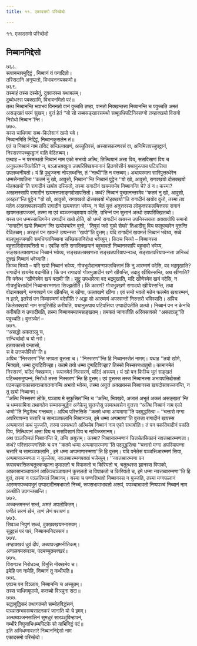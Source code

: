 ```yaml
---
title: ११. एकादसमो परिच्छेदो

---
```

११. एकादसमो परिच्छेदो  


## निब्बाननिद्देसो

७६८.  
रूपानन्तरमुद्दिट्ठं , निब्बानं यं पनादितो।  
तस्सिदानि अनुप्पत्तो, विभावननयक्‍कमो॥  
७६९.  
तस्माहं तस्स दस्सेतुं, दुक्‍करस्स यथाबलम्।  
दुब्बोधस्स पवक्खामि, विभावनमितो परं॥  
तत्थ निब्बानन्ति भवाभवं विननतो वानं वुच्‍चति तण्हा, वानतो निक्खन्तत्ता निब्बानन्ति च पवुच्‍चति अमतं असङ्खतं परमं सुखम्। वुत्तं हेतं ‘‘यो सो सब्बसङ्खारसमथो सब्बूपधिपटिनिस्सग्गो तण्हाक्खयो विरागो निरोधो निब्बान’’न्ति।  
७७०.  
यस्स चाधिगमा सब्ब-किलेसानं खयो भवे।  
निब्बानमिति निद्दिट्ठं, निब्बानकुसलेन तं॥  
एतं च निब्बानं नाम तयिदं सन्तिलक्खणं, अच्‍चुतिरसं, अस्सासकरणरसं वा, अनिमित्तपच्‍चुपट्ठानं, निस्सरणपच्‍चुपट्ठानं वाति वेदितब्बम्।  
एत्थाह – न परमत्थतो निब्बानं नाम एको सभावो अत्थि, तित्थियानं अत्ता विय, ससविसाणं विय च अनुपलब्भनीयतोति? न, पञ्‍ञाचक्खुना उपपरिक्खियमानानं हितगवेसीनं यथानुरूपाय पटिपत्तिया उपलब्भनीयतो। यं हि पुथुज्‍जना नोपलब्भन्ति, तं ‘‘नत्थी’’ति न वत्तब्बम्। अथायस्मता सारिपुत्तत्थेरेन धम्मसेनापतिना ‘‘कतमं नु खो, आवुसो, निब्बान’’न्ति निब्बानं पुट्ठेन ‘‘यो खो, आवुसो, रागक्खयो दोसक्खयो मोहक्खयो’’ति रागादीनं खयोव दस्सितो, तस्मा रागादीनं खयमत्तमेव निब्बानन्ति चे? तं न। कस्मा? अरहत्तस्सापि रागादीनं खयमत्तपसङ्गदोसापत्तितो। कथं? निब्बानं पुच्छानन्तरमेव ‘‘कतमं नु खो, आवुसो, अरहत्त’’न्ति पुट्ठेन ‘‘यो खो, आवुसो, रागक्खयो दोसक्खयो मोहक्खयो’’ति रागादीनं खयोव वुत्तो, तस्मा तव मतेन अरहत्तफलस्सापि रागादीनं खयमत्तता भवेय्य, न चेतं युत्तं अनुत्तरस्स लोकुत्तरफलचित्तस्स रागानं खयमत्ततापज्‍जनं, तस्मा मा एवं ब्यञ्‍जनच्छायाय वदेसि, उभिन्‍नं पन सुत्तानं अत्थो उपपरिक्खितब्बो।  
यस्स पन धम्मस्साधिगमेन रागादीनं खयो होति, सो धम्मो रागादीनं खयस्स उपनिस्सयत्ता अक्खयोपि समानो ‘‘रागादीनं खयो निब्बान’’न्ति खयोपचारेन वुत्तो, ‘‘तिपुसं जरो गुळो सेम्हो’’तिआदीसु विय फलूपचारेन वुत्तन्ति वेदितब्बम्। अरहत्तं पन खयन्ते उप्पन्‍नत्ता ‘‘खयो’’ति वुत्तम्। यदि रागादीनं खयमत्तं निब्बानं भवेय्य, सब्बे बालपुथुज्‍जनापि समधिगतनिब्बाना सच्छिकतनिरोधा भवेय्युम्। किञ्‍च भिय्यो – निब्बानस्स बहुत्तादिदोसापत्तितो च। एवञ्हि सति रागादिक्खयानं बहुभावतो निब्बानस्सापि बहुभावो भवेय्य, सङ्खतलक्खणञ्‍च निब्बानं भवेय्य, सङ्खतलक्खणत्ता सङ्खतपरियापन्‍नञ्‍च, सङ्खतपरियापन्‍नत्ता अनिच्‍चं दुक्खं निब्बानं भवेय्याति।  
किञ्‍च भिय्यो – यदि खयो निब्बानं भवेय्य, गोत्रभुवोदानमग्गफलचित्तानं किं नु आरम्मणं वदेसि, वद भद्रमुखाति? रागादीनं खयमेव वदामीति। किं पन रागादयो गोत्रभुआदीनं खणे खीयन्ति, उदाहु खीयिस्सन्ति, अथ खीणाति? किं पनेत्थ ‘‘खीणेस्वेव खयं वदामी’’ति। सुट्ठु उपधारेत्वा वद भद्रमुखाति, यदि खीणेस्वेव खयं वदेसि, न गोत्रभुचित्तादीनं निब्बानारम्मणता सिज्झतीति। किं कारणं? गोत्रभुक्खणे रागादयो खीयिस्सन्ति, तथा वोदानक्खणे, मग्गक्खणे पन खीयन्ति, न खीणा, फलक्खणे खीणा। एवं सन्ते भवतो मतेन फलमेव खयारम्मणं, न इतरे, इतरेसं पन किमारम्मणं वदेसीति ? अद्धा सो आरम्मणं अपस्सन्तो निरुत्तरो भविस्सति। अपिच किलेसक्खयो नाम सप्पुरिसेहि करीयति, यथानुरूपाय पटिपत्तिया उप्पादीयतीति अत्थो। निब्बानं पन न केनचि करीयति न उप्पादीयति, तस्मा निब्बानममतमसङ्खतम्। तमकतं जानातीति अरियसावको ‘‘अकतञ्‍ञू’’ति पवुच्‍चति। वुत्तञ्‍चेतं –  
७७१.  
‘‘असद्धो अकतञ्‍ञू च,  
सन्धिच्छेदो च यो नरो।  
हतावकासो वन्तासो,  
स वे उत्तमपोरिसो’’ति॥  
अपिच ‘‘निस्सरण’’न्ति भगवता वुत्तत्ता च। ‘‘निस्सरण’’न्ति हि निब्बानस्सेतं नामम्। यथाह ‘‘तयो खोमे, भिक्खवे, धम्मा दुप्पटिविज्झा। कतमे तयो धम्मा दुप्पटिविज्झा? तिस्सो निस्सरणधातुयो। कामानमेतं निस्सरणं, यदिदं नेक्खम्मम्। रूपानमेतं निस्सरणं, यदिदं अरूपम्। यं खो पन किञ्‍चि भूतं सङ्खतं पटिच्‍चसमुप्पन्‍नं, निरोधो तस्स निस्सरण’’न्ति हि वुत्तम्। एवं वुत्तस्स तस्स निब्बानस्स अभावपत्तिदोसतो पठमज्झानाकासानञ्‍चायतनानम्पि अभावो भवेय्य, तस्मा अयुत्तं अक्खयस्स निब्बानस्स खयदोसापज्‍जनन्ति, न तु खयो निब्बानम्।  
‘‘अत्थि निस्सरणं लोके, पञ्‍ञाय मे सुफुसित’’न्ति च ‘‘अत्थि, भिक्खवे, अजातं अभूतं अकतं असङ्खत’’न्ति च धम्मसामिना तथागतेन सम्मासम्बुद्धेन अनेकेसु सुत्तन्तेसु परमत्थवसेन वुत्तत्ता ‘‘अत्थि निब्बानं नाम एको धम्मो’’ति निट्ठमेत्थ गन्तब्बम्। अपिच परित्तत्तिके ‘‘कतमे धम्मा अप्पमाणा’’ति पदमुद्धरित्वा – ‘‘चत्तारो मग्गा अपरियापन्‍ना चत्तारि च सामञ्‍ञफलानि निब्बानञ्‍च, इमे धम्मा अप्पमाणा’’ति वुत्तत्ता रागादीनं खयस्स अप्पमाणत्तं कथं युज्‍जति, तस्मा परमत्थतो अत्थियेव निब्बानं नाम एको सभावोति। तं पन पकतिवादीनं पकति विय, तित्थियानं अत्ता विय च ससविसाणं विय च नाविज्‍जमानम्।  
अथ पञ्‍ञत्तिमत्तं निब्बानन्ति चे, तम्पि अयुत्तम्। कस्मा? निब्बानारम्मणानं चित्तचेतसिकानं नवत्तब्बारम्मणत्ता। कथं? परित्तारम्मणत्तिके च पन ‘‘कतमे धम्मा अप्पमाणारम्मणा’’ति पदमुद्धरित्वा ‘‘चत्तारो मग्गा अपरियापन्‍ना चत्तारि च सामञ्‍ञफलानि , इमे धम्मा अप्पमाणारम्मणा’’ति हि वुत्तम्। यदि पनेतेसं पञ्‍ञत्तिआरम्मणं सिया, अप्पमाणारम्मणता न युज्‍जेय्य, नवत्तब्बारम्मणपक्खं भजेय्युम्। ‘‘नवत्तब्बारम्मणा पन रूपावचरत्तिकचतुक्‍कज्झाना कुसलतो च विपाकतो च किरियतो च, चतुत्थस्स झानस्स विपाको, आकासानञ्‍चायतनं आकिञ्‍चञ्‍ञायतनं कुसलतो च विपाकतो च किरियतो च, इमे धम्मा नवत्तब्बारम्मणा’’ति हि वुत्तं, तस्मा न पञ्‍ञत्तिमत्तं निब्बानम्। यस्मा च पण्णत्तिभावो निब्बानस्स न युज्‍जति, तस्मा मग्गफलानं आरम्मणपच्‍चयभूतं उप्पादादीनमभावतो निच्‍चं, रूपसभावाभावतो अरूपं, पपञ्‍चाभावतो निप्पपञ्‍चं निब्बानं नाम अत्थीति उपगन्तब्बन्ति।  
७७२.  
अच्‍चन्तमनन्तं सन्तं, अमतं अपलोकितम्।  
पणीतं सरणं खेमं, ताणं लेणं परायणं॥  
७७३.  
सिवञ्‍च निपुणं सच्‍चं, दुक्खक्खयमनासवम्।  
सुदुद्दसं परं पारं, निब्बानमनिदस्सनं॥  
७७४.  
तण्हाक्खयं धुवं दीपं, अब्यापज्झमनीतिकम्।  
अनालयमरूपञ्‍च, पदमच्‍चुतमक्खरं॥  
७७५.  
विरागञ्‍च निरोधञ्‍च, विमुत्ति मोक्खमेव च।  
इमेहि पन नामेहि, निब्बानं तु कथीयति॥  
७७६.  
एवञ्‍च पन विञ्‍ञाय, निब्बानम्पि च अच्‍चुतम्।  
तस्स चाधिगमूपायो, कत्तब्बो विञ्‍ञुना सदा॥  
७७७.  
सद्धाबुद्धिकरं तथागतमते सम्मोहविद्धंसनं,  
पञ्‍ञासम्भवसम्पसादनकरं जानाति यो चे इमम्।  
अत्थब्यञ्‍जनसालिनं सुमधुरं सारञ्‍ञुविम्हापनं,  
गम्भीरे निपुणाभिधम्मपिटके सो याभिनिट्ठं पदं॥  
इति अभिधम्मावतारे निब्बाननिद्देसो नाम  
एकादसमो परिच्छेदो।  
